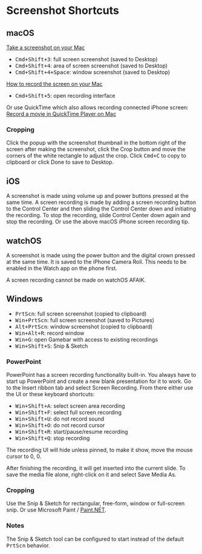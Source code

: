 # Screenshot Shortcuts

## macOS

[Take a screenshot on your Mac](https://support.apple.com/en-us/HT201361)

- <kbd>Cmd+Shift+3</kbd>: full screen screenshot (saved to Desktop)
- <kbd>Cmd+Shift+4</kbd>: area of screen screenshot (saved to Desktop)
- <kbd>Cmd+Shift+4+Space</kbd>: window screenshot (saved to Desktop)

[How to record the screen on your Mac](https://support.apple.com/en-us/HT208721)

- <kbd>Cmd+Shift+5</kbd>: open recording interface

Or use QuickTime which also allows recording connected iPhone screen:
[Record a movie in QuickTime Player on Mac](https://support.apple.com/guide/quicktime-player/record-a-movie-qtp356b55534/10.5/mac/11.0)

### Cropping

Click the popup with the screenshot thumbnail in the bottom right of the screen
after making the screenshot, click the Crop button and move the corners of the
white rectangle to adjust the crop. Click <kbd>Cmd+C</kbd> to copy to clipboard
or click Done to save to Desktop.

## iOS

A screenshot is made using volume up and power buttons pressed at the same time.
A screen recording is made by adding a screen recording button to the Control
Center and then sliding the Control Center down and initiating the recording. To
stop the recording, slide Control Center down again and stop the recording. Or
use the above macOS iPhone screen recording tip.

## watchOS

A screenshot is made using the power button and the digital crown pressed at the
same time. It is saved to the iPhone Camera Roll. This needs to be enabled in
the Watch app on the phone first.

A screen recording cannot be made on watchOS AFAIK.

## Windows

- <kbd>PrtScn</kbd>: full screen screenshot (copied to clipboard)
- <kbd>Win+PrtScn</kbd>: full screen screenshot (saved to Pictures)
- <kbd>Alt+PrtScn</kbd>: window screenshot (copied to clipboard)
- <kbd>Win+Alt+R</kbd>: record window
- <kbd>Win+G</kbd>: open Gamebar with access to existing recordings
- <kbd>Win+Shift+S</kbd>: Snip & Sketch

### PowerPoint

PowerPoint has a screen recording functionality built-in. You always have to
start up PowerPoint and create a new blank presentation for it to work. Go to
the Insert ribbon tab and select Screen Recording. From there either use the UI
or these keyboard shortcuts:

- <kbd>Win+Shift+A</kbd>: select screen area recording
- <kbd>Win+Shift+F</kbd>: select full screen recording
- <kbd>Win+Shift+U</kbd>: do not record sound
- <kbd>Win+Shift+O</kbd>: do not record cursor
- <kbd>Win+Shift+R</kbd>: start/pause/resume recording
- <kbd>Win+Shift+Q</kbd>: stop recording

The recording UI will hide unless pinned, to make it show, move the mouse cursor
to 0, 0.

After finishing the recording, it will get inserted into the current slide. To
save the media file alone, right-click on it and select Save Media As.

### Cropping

Use the Snip & Sketch for rectangular, free-form, window or full-screen snip. Or
use Microsoft Paint / [Paint.NET](https://www.getpaint.net).

### Notes

The Snip & Sketch tool can be configured to start instead of the default
<kbd>PrtScn</kbd> behavior.
